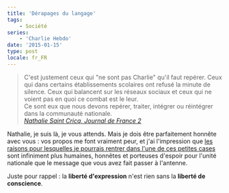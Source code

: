 ```yaml
---
title: 'Dérapages du langage'
tags:
    - Société
series:
    - 'Charlie Hebdo'
date: '2015-01-15'
type: post
locale: fr_FR
---
```


> C'est justement ceux qui "ne sont pas Charlie" qu'il faut repérer. Ceux qui dans certains établissements scolaires ont refusé la minute de silence. Ceux qui balancent sur les réseaux sociaux et ceux qui ne voient pas en quoi ce combat est le leur.  
>  Ce sont eux que nous devons repérer, traiter, intégrer ou réintégrer dans la communauté nationale.  
>  <cite>[Nathalie Saint Cricq, Journal de France 2](http://youtu.be/qc03SlaK_KA?t=34s "Extrait vidéo du Journal de France 2")</cite>

Nathalie, je suis là, je vous attends. Mais je dois être parfaitement honnête avec vous&nbsp;: vos propos me font vraiment peur, et j'ai l'impression que [les raisons pour lesquelles je pourrais rentrer dans l'une de ces petites cases](/2015/01/je-ne-suis-pas-charlie-je-suis-francais/) sont infiniment plus humaines, honnêtes et porteuses d'espoir pour l'unité nationale que le message que vous avez fait passer à l'antenne.

Juste pour rappel&nbsp;: la **liberté d'expression** n'est rien sans la **liberté de conscience**.
